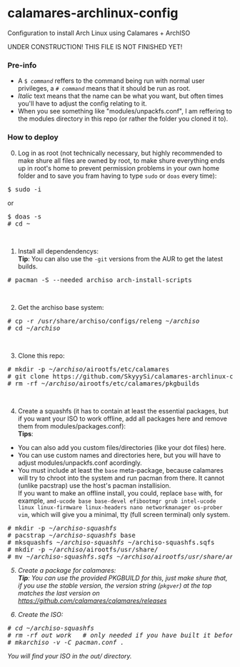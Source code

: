 <h1>calamares-archlinux-config</h1>
Configuration to install Arch Linux using Calamares + ArchISO

UNDER CONSTRUCTION! THIS FILE IS NOT FINISHED YET!

<h3>Pre-info</h3>
<ul>
  <li>A <code>$ <i>command</i></code> reffers to the command being run with normal user privileges, a <code># <i>command</i></code> means
  that it should be run as root.</li>
  <li><i>Italic</i> text means that the name can be what you want, but often times you'll have to adjust the config relating to it.</li>
  <li>When you see something like "modules/unpackfs.conf", I am reffering to the modules directory in this repo (or rather the folder you cloned it to).</li>
</ul>

<h3>How to deploy</h3>

0. Log in as root (not technically necessary, but highly recommended to make shure all files are owned by root, to make shure everything
ends up in root's home to prevent permission problems in your own home folder and to save you fram having to type `sudo` or `doas` every time):
<pre>
$ sudo -i
</pre>
or
<pre>
$ doas -s
# cd ~
</pre>
<br>

1. Install all dependendencys:<br><b>Tip</b>: You can also use the `-git` versions from the AUR to get the latest builds.
<pre>
# pacman -S --needed archiso arch-install-scripts
</pre>
<br>

2. Get the archiso base system: 
<pre>
# cp -r /usr/share/archiso/configs/releng ~/<i>archiso</i>
# cd ~/<i>archiso</i>
</pre>
<br>

3. Clone this repo:
<pre>
# mkdir -p ~/<i>archiso</i>/airootfs/etc/calamares
# git clone https://github.com/SkyyySi/calamares-archlinux-config.git ~/<i>archiso</i>/airootfs/etc/calamares
# rm -rf ~/<i>archiso</i>/airootfs/etc/calamares/pkgbuilds
</pre>
<br>

4. Create a squashfs (it has to contain at least the essential packages, but if you want your ISO to work offline, 
add all packages here and remove them from modules/packages.conf):<br><b>Tips</b>:
<ul>
  <li>You can also add you custom files/directories (like your dot files) here.</li>
  <li>You can use custom names and directories here, but you will have to adjust modules/unpackfs.conf acordingly.</li>
  <li>You must include at least the <code>base</code> meta-package, because calamares will try to chroot into the system and run pacman from there.
  It cannot (unlike pacstrap) use the host's pacman installision.</li>
  If you want to make an offline install, you could, replace <code>base</code> with, for example,
  <code>amd-ucode base base-devel efibootmgr grub intel-ucode linux linux-firmware linux-headers nano networkmanager os-prober vim</code>,
  which will give you a minimal, tty (full screen terminal) only system.
</ul>
<pre>
# mkdir -p ~/<i>archiso-squashfs</i>
# pacstrap ~/<i>archiso-squashfs</i> base
# mksquashfs ~/<i>archiso-squashfs</i> ~/</i>archiso-squashfs.sqfs</i>
# mkdir -p ~/<i>archiso</i>/airootfs/usr/share/
# mv ~/<i>archiso-squashfs.sqfs<i> ~/<i>archiso</i>/airootfs/usr/share/<i>archiso-squashfs.sqfs<i>
</pre>

5. Create a package for calamares:<br><b>Tip</b>: You can use the provided PKGBUILD for this, just make shure that, if you use the stable version,
the version string (`pkgver`) at the top matches the last version on https://github.com/calamares/calamares/releases

6. Create the ISO:
<pre>
# cd ~/<i>archiso-squashfs</i>
# rm -rf out work   # only needed if you have built it before
# mkarchiso -v -C pacman.conf .
</pre>
You will find your ISO in the out/ directory.
